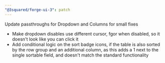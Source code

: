```yaml
---
"@3squared/forge-ui-3": patch
---
```


Update passthroughs for Dropdown and Columns for small fixes

* Make dropdown disables use different cursor, fgor when disabled, so it doesn't look like you can click it
* Add conditional logic on the sort badge icons, if the table is also sorted by the row group and an additional column, as this adds a 1 next to the single sortable field, and doesn't match the standard functionality